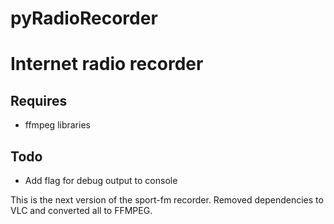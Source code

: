 # pyRadioRecorder
# Internet radio recorder

## Requires
 - ffmpeg libraries
 
 
 ## Todo

  - Add flag for debug output to console

This is the next version of the sport-fm recorder. Removed dependencies to VLC and converted all to FFMPEG.
